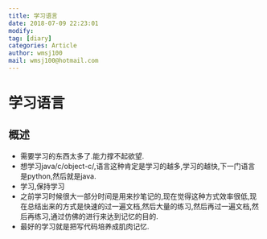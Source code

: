```yaml
---
title: 学习语言 
date: 2018-07-09 22:23:01	
modify: 
tag: [diary]
categories: Article 
author: wmsj100
mail: wmsj100@hotmail.com
---
```


# 学习语言

## 概述
- 需要学习的东西太多了.能力撑不起欲望.
- 想学习java/c/object-c/,语言这种肯定是学习的越多,学习的越快,下一门语言是python,然后就是java.
- 学习,保持学习
- 之前学习时候很大一部分时间是用来抄笔记的,现在觉得这种方式效率很低,现在总结出来的方式是快速的过一遍文档,然后大量的练习,然后再过一遍文档,然后再练习,通过仿佛的进行来达到记忆的目的.
- 最好的学习就是把写代码培养成肌肉记忆.
